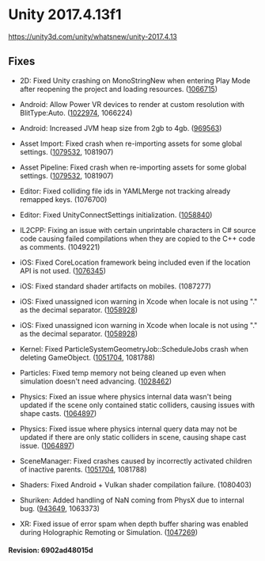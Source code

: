 # Unity 2017.4.13f1
https://unity3d.com/unity/whatsnew/unity-2017.4.13

## Fixes

<ul>
<li><p>2D: Fixed Unity crashing on MonoStringNew when entering Play Mode after reopening the project and loading resources. (<a href="https://issuetracker.unity3d.com/issues/sprite-atlas-unity-crashes-on-monostringnew-when-entering-play-mode-after-reopening-the-project-and-loading-resources">1066715</a>)</p></li>
<li><p>Android: Allow Power VR devices to render at custom resolution with BlitType:Auto. (<a href="https://issuetracker.unity3d.com/issues/android-resolution-does-not-changes-when-changing-it-with-blit-type-auto-on-power-vr-devices">1022974</a>, 1066224)</p></li>
<li><p>Android: Increased JVM heap size from 2gb to 4gb. (<a href="https://issuetracker.unity3d.com/issues/android-gradle-build-fails-when-building-project-with-asset-bundle">969563</a>)</p></li>
<li><p>Asset Import: Fixed crash when re-importing assets for some global settings. (<a href="https://issuetracker.unity3d.com/issues/unity-crashes-on-std-tree-std-tmap-traits-core-basic-string-char-core-stringstoragedefault-when-reimporting-assets">1079532</a>, 1081907)</p></li>
<li><p>Asset Pipeline: Fixed crash when re-importing assets for some global settings. (<a href="https://issuetracker.unity3d.com/issues/unity-crashes-on-std-tree-std-tmap-traits-core-basic-string-char-core-stringstoragedefault-when-reimporting-assets">1079532</a>, 1081907)</p></li>
<li><p>Editor: Fixed colliding file ids in YAMLMerge not tracking already remapped keys. (1076700)</p></li>
<li><p>Editor: Fixed UnityConnectSettings initialization. (<a href="https://issuetracker.unity3d.com/issues/editor-exits-with-return-code-0-even-with-compilation-errors-when-unity-analytics-is-enabled">1058840</a>)</p></li>
<li><p>IL2CPP: Fixing an issue with certain unprintable characters in C# source code causing failed compilations when they are copied to the C++ code as comments. (1049221)</p></li>
<li><p>iOS: Fixed CoreLocation framework being included even if the location API is not used. (<a href="https://issuetracker.unity3d.com/issues/ios-update-location-service-api-according-to-the-new-app-store-guidelines-apps-will-be-rejected-starting-spring-2019">1076345</a>)</p></li>
<li><p>iOS: Fixed standard shader artifacts on mobiles. (1087277)</p></li>
<li><p>iOS: Fixed unassigned icon warning in Xcode when locale is not using "." as the decimal separator. (<a href="https://issuetracker.unity3d.com/issues/dot-net4-dot-x-using-french-as-default-language-on-mac-building-ios-app-gives-unassigned-icon-warning-in-xcode">1058928</a>)</p></li>
<li><p>iOS: Fixed unassigned icon warning in Xcode when locale is not using "." as the decimal separator. (<a href="https://issuetracker.unity3d.com/issues/dot-net4-dot-x-using-french-as-default-language-on-mac-building-ios-app-gives-unassigned-icon-warning-in-xcode">1058928</a>)</p></li>
<li><p>Kernel: Fixed ParticleSystemGeometryJob::ScheduleJobs crash when deleting GameObject. (<a href="https://issuetracker.unity3d.com/issues/crash-on-particlesystemgeometryjob-schedulejobs-when-deleting-gameobject">1051704</a>, 1081788)</p></li>
<li><p>Particles: Fixed temp memory not being cleaned up even when simulation doesn't need advancing. (<a href="https://issuetracker.unity3d.com/issues/particle-system-using-skinnedmeshrenderer-shape-generate-warning-and-error-when-timescale-is-set-to-0">1028462</a>)</p></li>
<li><p>Physics: Fixed an issue where physics internal data wasn't being updated if the scene only contained static colliders, causing issues with shape casts. (<a href="https://issuetracker.unity3d.com/issues/windows-physics-dot-spherecast-does-not-properly-detect-collisions-when-clicking-on-certain-objects-spots">1064897</a>)</p></li>
<li><p>Physics: Fixed issue where physics internal query data may not be updated if there are only static colliders in scene, causing shape cast issue. (<a href="https://issuetracker.unity3d.com/issues/windows-physics-dot-spherecast-does-not-properly-detect-collisions-when-clicking-on-certain-objects-spots">1064897</a>)</p></li>
<li><p>SceneManager: Fixed crashes caused by incorrectly activated children of inactive parents. (<a href="https://issuetracker.unity3d.com/issues/crash-on-particlesystemgeometryjob-schedulejobs-when-deleting-gameobject">1051704</a>, 1081788)</p></li>
<li><p>Shaders: Fixed Android + Vulkan shader compilation failure. (1080403)</p></li>
<li><p>Shuriken: Added handling of NaN coming from PhysX due to internal bug. (<a href="https://issuetracker.unity3d.com/issues/invalid-worldaabb-console-errors-are-thrown-after-particle-collisions-in-the-scene">943649</a>, 1063373)</p></li>
<li><p>XR: Fixed issue of error spam when depth buffer sharing was enabled during Holographic Remoting or Simulation. (<a href="https://issuetracker.unity3d.com/issues/windowsmr-failure-to-get-rendering-parameters-for-main-camera-when-depth-buffer-sharing-is-enabled">1047269</a>)</p></li>
</ul>

#### Revision: 6902ad48015d
